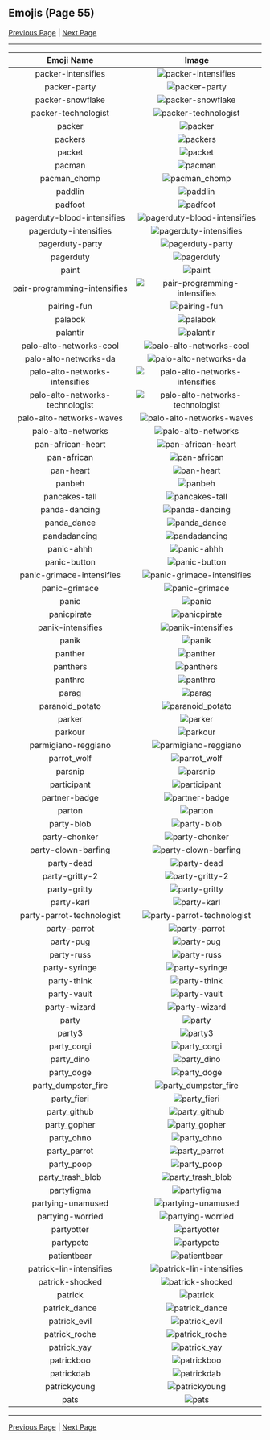 
  ## Emojis (Page 55)

  [Previous Page](/docs/hashicorp/page-o-0054.md)
   | [Next Page](/docs/hashicorp/page-p-0056.md)

  <hr />

  |Emoji Name|Image|
  | :-: | :-: |
  |packer-intensifies| ![packer-intensifies](/emojis/hashicorp/packer-intensifies.gif)|
  |packer-party| ![packer-party](/emojis/hashicorp/packer-party.gif)|
  |packer-snowflake| ![packer-snowflake](/emojis/hashicorp/packer-snowflake.png)|
  |packer-technologist| ![packer-technologist](/emojis/hashicorp/packer-technologist.png)|
  |packer| ![packer](/emojis/hashicorp/packer.png)|
  |packers| ![packers](/emojis/hashicorp/packers.png)|
  |packet| ![packet](/emojis/hashicorp/packet.png)|
  |pacman| ![pacman](/emojis/hashicorp/pacman.png)|
  |pacman_chomp| ![pacman_chomp](/emojis/hashicorp/pacman_chomp.gif)|
  |paddlin| ![paddlin](/emojis/hashicorp/paddlin.png)|
  |padfoot| ![padfoot](/emojis/hashicorp/padfoot.png)|
  |pagerduty-blood-intensifies| ![pagerduty-blood-intensifies](/emojis/hashicorp/pagerduty-blood-intensifies.gif)|
  |pagerduty-intensifies| ![pagerduty-intensifies](/emojis/hashicorp/pagerduty-intensifies.gif)|
  |pagerduty-party| ![pagerduty-party](/emojis/hashicorp/pagerduty-party.gif)|
  |pagerduty| ![pagerduty](/emojis/hashicorp/pagerduty.png)|
  |paint| ![paint](/emojis/hashicorp/paint.png)|
  |pair-programming-intensifies| ![pair-programming-intensifies](/emojis/hashicorp/pair-programming-intensifies.gif)|
  |pairing-fun| ![pairing-fun](/emojis/hashicorp/pairing-fun.png)|
  |palabok| ![palabok](/emojis/hashicorp/palabok.png)|
  |palantir| ![palantir](/emojis/hashicorp/palantir.png)|
  |palo-alto-networks-cool| ![palo-alto-networks-cool](/emojis/hashicorp/palo-alto-networks-cool.png)|
  |palo-alto-networks-da| ![palo-alto-networks-da](/emojis/hashicorp/palo-alto-networks-da.png)|
  |palo-alto-networks-intensifies| ![palo-alto-networks-intensifies](/emojis/hashicorp/palo-alto-networks-intensifies.gif)|
  |palo-alto-networks-technologist| ![palo-alto-networks-technologist](/emojis/hashicorp/palo-alto-networks-technologist.png)|
  |palo-alto-networks-waves| ![palo-alto-networks-waves](/emojis/hashicorp/palo-alto-networks-waves.gif)|
  |palo-alto-networks| ![palo-alto-networks](/emojis/hashicorp/palo-alto-networks.png)|
  |pan-african-heart| ![pan-african-heart](/emojis/hashicorp/pan-african-heart.png)|
  |pan-african| ![pan-african](/emojis/hashicorp/pan-african.png)|
  |pan-heart| ![pan-heart](/emojis/hashicorp/pan-heart.png)|
  |panbeh| ![panbeh](/emojis/hashicorp/panbeh.png)|
  |pancakes-tall| ![pancakes-tall](/emojis/hashicorp/pancakes-tall.png)|
  |panda-dancing| ![panda-dancing](/emojis/hashicorp/panda-dancing.gif)|
  |panda_dance| ![panda_dance](/emojis/hashicorp/panda_dance.gif)|
  |pandadancing| ![pandadancing](/emojis/hashicorp/pandadancing.gif)|
  |panic-ahhh| ![panic-ahhh](/emojis/hashicorp/panic-ahhh.gif)|
  |panic-button| ![panic-button](/emojis/hashicorp/panic-button.png)|
  |panic-grimace-intensifies| ![panic-grimace-intensifies](/emojis/hashicorp/panic-grimace-intensifies.gif)|
  |panic-grimace| ![panic-grimace](/emojis/hashicorp/panic-grimace.png)|
  |panic| ![panic](/emojis/hashicorp/panic.jpg)|
  |panicpirate| ![panicpirate](/emojis/hashicorp/panicpirate.gif)|
  |panik-intensifies| ![panik-intensifies](/emojis/hashicorp/panik-intensifies.gif)|
  |panik| ![panik](/emojis/hashicorp/panik.png)|
  |panther| ![panther](/emojis/hashicorp/panther.png)|
  |panthers| ![panthers](/emojis/hashicorp/panthers.png)|
  |panthro| ![panthro](/emojis/hashicorp/panthro.png)|
  |parag| ![parag](/emojis/hashicorp/parag.png)|
  |paranoid_potato| ![paranoid_potato](/emojis/hashicorp/paranoid_potato.jpg)|
  |parker| ![parker](/emojis/hashicorp/parker.png)|
  |parkour| ![parkour](/emojis/hashicorp/parkour.png)|
  |parmigiano-reggiano| ![parmigiano-reggiano](/emojis/hashicorp/parmigiano-reggiano.jpg)|
  |parrot_wolf| ![parrot_wolf](/emojis/hashicorp/parrot_wolf.gif)|
  |parsnip| ![parsnip](/emojis/hashicorp/parsnip.png)|
  |participant| ![participant](/emojis/hashicorp/participant.png)|
  |partner-badge| ![partner-badge](/emojis/hashicorp/partner-badge.png)|
  |parton| ![parton](/emojis/hashicorp/parton.png)|
  |party-blob| ![party-blob](/emojis/hashicorp/party-blob.gif)|
  |party-chonker| ![party-chonker](/emojis/hashicorp/party-chonker.gif)|
  |party-clown-barfing| ![party-clown-barfing](/emojis/hashicorp/party-clown-barfing.png)|
  |party-dead| ![party-dead](/emojis/hashicorp/party-dead.gif)|
  |party-gritty-2| ![party-gritty-2](/emojis/hashicorp/party-gritty-2.gif)|
  |party-gritty| ![party-gritty](/emojis/hashicorp/party-gritty.gif)|
  |party-karl| ![party-karl](/emojis/hashicorp/party-karl.gif)|
  |party-parrot-technologist| ![party-parrot-technologist](/emojis/hashicorp/party-parrot-technologist.gif)|
  |party-parrot| ![party-parrot](/emojis/hashicorp/party-parrot.gif)|
  |party-pug| ![party-pug](/emojis/hashicorp/party-pug.gif)|
  |party-russ| ![party-russ](/emojis/hashicorp/party-russ.gif)|
  |party-syringe| ![party-syringe](/emojis/hashicorp/party-syringe.gif)|
  |party-think| ![party-think](/emojis/hashicorp/party-think.gif)|
  |party-vault| ![party-vault](/emojis/hashicorp/party-vault.gif)|
  |party-wizard| ![party-wizard](/emojis/hashicorp/party-wizard.gif)|
  |party| ![party](/emojis/hashicorp/party.gif)|
  |party3| ![party3](/emojis/hashicorp/party3.png)|
  |party_corgi| ![party_corgi](/emojis/hashicorp/party_corgi.gif)|
  |party_dino| ![party_dino](/emojis/hashicorp/party_dino.gif)|
  |party_doge| ![party_doge](/emojis/hashicorp/party_doge.gif)|
  |party_dumpster_fire| ![party_dumpster_fire](/emojis/hashicorp/party_dumpster_fire.gif)|
  |party_fieri| ![party_fieri](/emojis/hashicorp/party_fieri.gif)|
  |party_github| ![party_github](/emojis/hashicorp/party_github.gif)|
  |party_gopher| ![party_gopher](/emojis/hashicorp/party_gopher.gif)|
  |party_ohno| ![party_ohno](/emojis/hashicorp/party_ohno.gif)|
  |party_parrot| ![party_parrot](/emojis/hashicorp/party_parrot.gif)|
  |party_poop| ![party_poop](/emojis/hashicorp/party_poop.gif)|
  |party_trash_blob| ![party_trash_blob](/emojis/hashicorp/party_trash_blob.gif)|
  |partyfigma| ![partyfigma](/emojis/hashicorp/partyfigma.gif)|
  |partying-unamused| ![partying-unamused](/emojis/hashicorp/partying-unamused.png)|
  |partying-worried| ![partying-worried](/emojis/hashicorp/partying-worried.png)|
  |partyotter| ![partyotter](/emojis/hashicorp/partyotter.gif)|
  |partypete| ![partypete](/emojis/hashicorp/partypete.gif)|
  |patientbear| ![patientbear](/emojis/hashicorp/patientbear.jpg)|
  |patrick-lin-intensifies| ![patrick-lin-intensifies](/emojis/hashicorp/patrick-lin-intensifies.gif)|
  |patrick-shocked| ![patrick-shocked](/emojis/hashicorp/patrick-shocked.jpg)|
  |patrick| ![patrick](/emojis/hashicorp/patrick.png)|
  |patrick_dance| ![patrick_dance](/emojis/hashicorp/patrick_dance.gif)|
  |patrick_evil| ![patrick_evil](/emojis/hashicorp/patrick_evil.jpg)|
  |patrick_roche| ![patrick_roche](/emojis/hashicorp/patrick_roche.png)|
  |patrick_yay| ![patrick_yay](/emojis/hashicorp/patrick_yay.png)|
  |patrickboo| ![patrickboo](/emojis/hashicorp/patrickboo.png)|
  |patrickdab| ![patrickdab](/emojis/hashicorp/patrickdab.png)|
  |patrickyoung| ![patrickyoung](/emojis/hashicorp/patrickyoung.png)|
  |pats| ![pats](/emojis/hashicorp/pats.jpg)|

  <hr/>
  
  [Previous Page](/docs/hashicorp/page-o-0054.md)
   | [Next Page](/docs/hashicorp/page-p-0056.md)